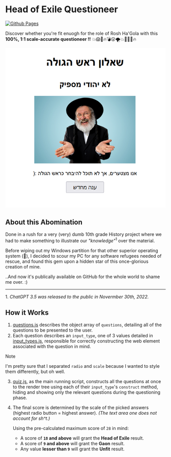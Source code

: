 # Head of Exile Questioneer

[![Github Pages](https://img.shields.io/badge/github%20pages-121013?style=for-the-badge&logo=github&logoColor=white)](https://stavwasplayz.github.io/head-of-exile-questioneer/)

Discover whether you're fit enuogh for the role of Rosh Ha'Gola with this **100%, 1:1 scale-accurate questioneer !!** 💥😱🤯🔥💣😲🌪️💥🤯🤯😱🔥

!["Not Jewish enough"](./public/assets/lowest.png)

## About this Abomination

Done in a rush for a very (very) dumb 10th grade History project where we had to make something to illustrate our *"knowledge"*<sup>1</sup> over the material.

Before wiping out my Windows partition for that other superior operating system (🐧), I decided to scour my PC for any software refugees needed of rescue, and found this gem upon a hidden star of this once-glorious creation of mine.

..And now it's publically available on GitHub for the whole world to shame me over. :\)

---

1\. *ChatGPT 3.5 was released to the public in Novermber 30th, 2022.*

## How it Works

1. [questions.js](./questions.js) describes the object array of `questions`, detailing all of the questions to be presented to the user.
2. Each question describes an `input_type`, one of 3 values detailed in [input_types.js](./input_types.js), responsible for correctly constructing the web element associated with the question in mind.
> [!NOTE]
> I'm pretty sure that I separated `radio` and `scale` because I wanted to style them differently, but oh well.

3. [quiz.js](./quiz.js), as the main running script, constructs all the questions at once to the render tree using each of their `input_type`'s `construct` method, hiding and showing only the relevant questions during the questioning phase.
4. The final score is determined by the scale of the picked answers (highest radio button = highest answer). *(The text area one does not account for sh\^t.)*

    Using the pre-calculated maximum score of `28` in mind:
    * A score of **`18` and above** will grant the **Head of Exile** result.
    * A score of **`9` and above** will grant the **Gaon** result.
    * Any value **lesser than `9`** will grant the **Unfit** result.
